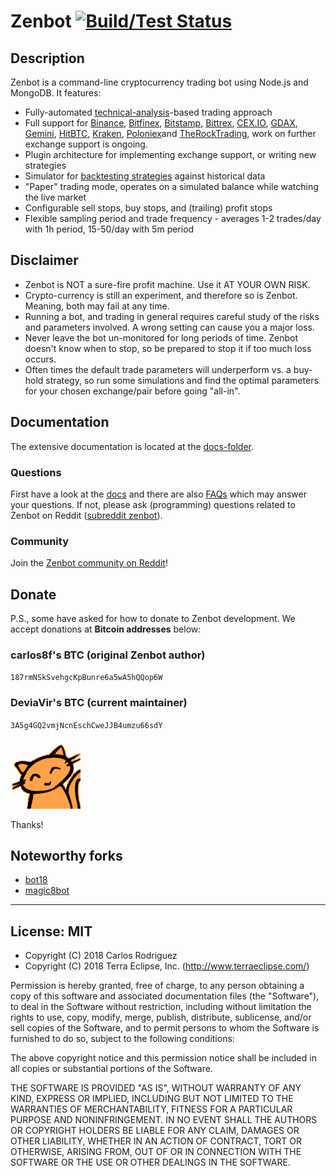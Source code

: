 

# Zenbot [![Build/Test Status](https://travis-ci.org/DeviaVir/zenbot.svg?branch=master)](https://travis-ci.org/DeviaVir/zenbot) 

## Description

Zenbot is a command-line cryptocurrency trading bot using Node.js and MongoDB. It features:

- Fully-automated [technical-analysis](https://stockcharts.com/school/doku.php?id=chart_school:technical_indicators:introduction_to_technical_indicators_and_oscillators)-based trading approach
- Full support for [Binance](https://www.binance.com/), [Bitfinex](https://www.bitfinex.com/), [Bitstamp](https://www.bitstamp.net/), [Bittrex](https://bittrex.com/), [CEX.IO](https://cex.io/), [GDAX](https://gdax.com/), [Gemini](https://gemini.com/), [HitBTC](https://hitbtc.com/), [Kraken](https://www.kraken.com/), [Poloniex](https://poloniex.com/)and [TheRockTrading](https://www.therocktrading.com/), work on further exchange support is ongoing.
- Plugin architecture for implementing exchange support, or writing new strategies
- Simulator for [backtesting strategies](https://gist.github.com/carlos8f/b09a734cf626ffb9bb3bcb1ca35f3db4) against historical data
- "Paper" trading mode, operates on a simulated balance while watching the live market
- Configurable sell stops, buy stops, and (trailing) profit stops
- Flexible sampling period and trade frequency - averages 1-2 trades/day with 1h period, 15-50/day with 5m period

## Disclaimer

- Zenbot is NOT a sure-fire profit machine. Use it AT YOUR OWN RISK.
- Crypto-currency is still an experiment, and therefore so is Zenbot. Meaning, both may fail at any time.
- Running a bot, and trading in general requires careful study of the risks and parameters involved. A wrong setting can cause you a major loss.
- Never leave the bot un-monitored for long periods of time. Zenbot doesn't know when to stop, so be prepared to stop it if too much loss occurs.
- Often times the default trade parameters will underperform vs. a buy-hold strategy, so run some simulations and find the optimal parameters for your chosen exchange/pair before going "all-in".

## Documentation

The extensive documentation is located at the [docs-folder](docs/).

### Questions

First have a look at the [docs](docs/) and there are also [FAQs](docs/FAQ.md) which may answer your questions.
If not, please ask (programming) questions related to Zenbot on Reddit ([subreddit zenbot](https://reddit.com/r/zenbot)).

### Community

Join the [Zenbot community on Reddit](https://reddit.com/r/zenbot)!

## Donate

P.S., some have asked for how to donate to Zenbot development. We accept donations at **Bitcoin addresses** below:

### carlos8f's BTC (original Zenbot author)

`187rmNSkSvehgcKpBunre6a5wA5hQQop6W`

### DeviaVir's BTC (current maintainer)

`3A5g4GQ2vmjNcnEschCweJJB4umzu66sdY`

![zenbot logo](assets/zenbot_square.png)

Thanks!

## Noteworthy forks

- [bot18](https://medium.com/@carlos8f_11468/introducing-bot18-the-new-crypto-trading-bot-to-supersede-zenbot-and-unleash-the-zalgo-da8464b41e53)
- [magic8bot](https://github.com/notVitaliy/magic8bot)

- - -

## License: MIT

- Copyright (C) 2018 Carlos Rodriguez
- Copyright (C) 2018 Terra Eclipse, Inc. (http://www.terraeclipse.com/)

Permission is hereby granted, free of charge, to any person obtaining a copy
of this software and associated documentation files (the &quot;Software&quot;), to deal
in the Software without restriction, including without limitation the rights
to use, copy, modify, merge, publish, distribute, sublicense, and/or sell
copies of the Software, and to permit persons to whom the Software is furnished
to do so, subject to the following conditions:

The above copyright notice and this permission notice shall be included in
all copies or substantial portions of the Software.

THE SOFTWARE IS PROVIDED &quot;AS IS&quot;, WITHOUT WARRANTY OF ANY KIND, EXPRESS OR
IMPLIED, INCLUDING BUT NOT LIMITED TO THE WARRANTIES OF MERCHANTABILITY,
FITNESS FOR A PARTICULAR PURPOSE AND NONINFRINGEMENT. IN NO EVENT SHALL THE
AUTHORS OR COPYRIGHT HOLDERS BE LIABLE FOR ANY CLAIM, DAMAGES OR OTHER
LIABILITY, WHETHER IN AN ACTION OF CONTRACT, TORT OR OTHERWISE, ARISING FROM,
OUT OF OR IN CONNECTION WITH THE SOFTWARE OR THE USE OR OTHER DEALINGS IN THE
SOFTWARE.

